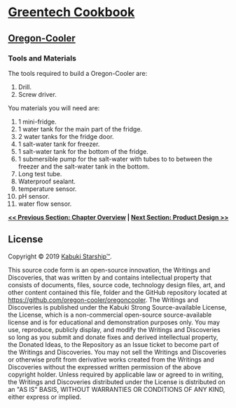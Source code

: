 # [Greentech Cookbook](../)

## [Oregon-Cooler](./)

### Tools and Materials

The tools required to build a Oregon-Cooler are:

1. Drill.
1. Screw driver.

You materials you will need are:

1. 1 mini-fridge.
1. 1 water tank for the main part of the fridge.
1. 2 water tanks for the fridge door.
1. 1 salt-water tank for freezer.
1. 1 salt-water tank for the bottom of the fridge.
1. 1 submersible pump for the salt-water with tubes to to between the freezer and the salt-water tank in the bottom.
1. Long test tube.
1. Waterproof sealant.
1. temperature sensor.
1. pH sensor.
1. water flow sensor.

**[<< Previous Section: Chapter Overview](../) | [Next Section: Product Design >>](.md)**

## License

Copyright © 2019 [Kabuki Starship™](kabukistarship.com).

This source code form is an open-source innovation, the Writings and Discoveries, that was written by and contains intellectual property that consists of documents, files, source code, technology design files, art, and other content contained this file, folder and the GitHub repository located at <https://github.com/oregon-cooler/oregoncooler>. The Writings and Discoveries is published under the Kabuki Strong Source-available License, the License, which is a non-commercial open-source source-available license and is for educational and demonstration purposes only. You may use, reproduce, publicly display, and modify the Writings and Discoveries so long as you submit and donate fixes and derived intellectual property, the Donated Ideas, to the Repository as an Issue ticket to become part of the Writings and Discoveries. You may not sell the Writings and Discoveries or otherwise profit from derivative works created from the Writings and Discoveries without the expressed written permission of the above copyright holder. Unless required by applicable law or agreed to in writing, the Writings and Discoveries distributed under the License is distributed on an "AS IS" BASIS, WITHOUT WARRANTIES OR CONDITIONS OF ANY KIND, either express or implied.
